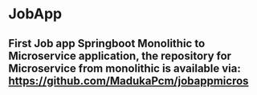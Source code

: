 # JobApp
## First Job app Springboot Monolithic to Microservice application, the repository for Microservice from monolithic is available via: https://github.com/MadukaPcm/jobappmicros




